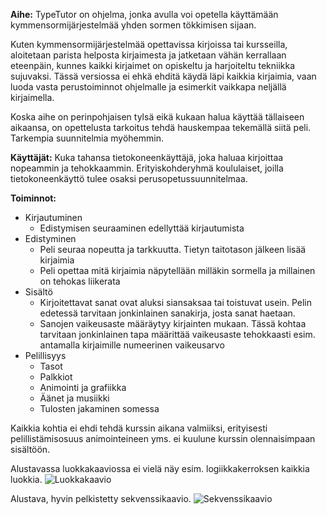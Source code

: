 **Aihe:** TypeTutor on ohjelma, jonka avulla voi opetella käyttämään kymmensormijärjestelmää yhden sormen tökkimisen sijaan.

Kuten kymmensormijärjestelmää opettavissa kirjoissa tai kursseilla, aloitetaan parista helposta kirjaimesta ja jatketaan vähän kerrallaan eteenpäin, kunnes kaikki kirjaimet on opiskeltu ja harjoiteltu tekniikka sujuvaksi. Tässä versiossa ei ehkä ehditä käydä läpi kaikkia kirjaimia, vaan luoda vasta perustoiminnot ohjelmalle ja esimerkit vaikkapa neljällä kirjaimella.

Koska aihe on perinpohjaisen tylsä eikä kukaan halua käyttää tällaiseen aikaansa, on opettelusta tarkoitus tehdä hauskempaa tekemällä siitä peli. Tarkempia suunnitelmia myöhemmin. 

**Käyttäjät:** Kuka tahansa tietokoneenkäyttäjä, joka haluaa kirjoittaa nopeammin ja tehokkaammin. Erityiskohderyhmä koululaiset, joilla tietokoneenkäyttö tulee osaksi perusopetussuunnitelmaa. 

**Toiminnot:**
* Kirjautuminen
    * Edistymisen seuraaminen edellyttää kirjautumista
* Edistyminen
    * Peli seuraa nopeutta ja tarkkuutta. Tietyn taitotason jälkeen lisää kirjaimia
    * Peli opettaa mitä kirjaimia näpytellään milläkin sormella ja millainen on tehokas liikerata
* Sisältö
    * Kirjoitettavat sanat ovat aluksi siansaksaa tai toistuvat usein. Pelin edetessä tarvitaan jonkinlainen sanakirja, josta sanat haetaan. 
    * Sanojen vaikeusaste määräytyy kirjainten mukaan. Tässä kohtaa tarvitaan jonkinlainen tapa määrittää vaikeusaste tehokkaasti esim. antamalla kirjaimille numeerinen vaikeusarvo
* Pelillisyys
    * Tasot
    * Palkkiot
    * Animointi ja grafiikka
    * Äänet ja musiikki
    * Tulosten jakaminen somessa

Kaikkia kohtia ei ehdi tehdä kurssin aikana valmiiksi, erityisesti pelillistämisosuus animointeineen yms. ei kuulune kurssin olennaisimpaan sisältöön.

Alustavassa luokkakaaviossa ei vielä näy esim. logiikkakerroksen kaikkia luokkia.
![Luokkakaavio](luokkakaavio.png "luokkakaavio")

Alustava, hyvin pelkistetty sekvenssikaavio.
![Sekvenssikaavio](sekvenssikaavio.png "sekvenssikaavio")
